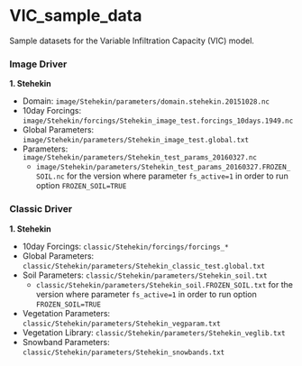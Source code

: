 # VIC_sample_data
Sample datasets for the Variable Infiltration Capacity (VIC) model.

### Image Driver

**1. Stehekin**
- Domain: `image/Stehekin/parameters/domain.stehekin.20151028.nc`
- 10day Forcings: `image/Stehekin/forcings/Stehekin_image_test.forcings_10days.1949.nc`
- Global Parameters: `image/Stehekin/parameters/Stehekin_image_test.global.txt`
- Parameters: `image/Stehekin/parameters/Stehekin_test_params_20160327.nc`
    - `image/Stehekin/parameters/Stehekin_test_params_20160327.FROZEN_SOIL.nc` for the version where parameter `fs_active=1` in order to run option `FROZEN_SOIL=TRUE`

### Classic Driver

**1. Stehekin**
- 10day Forcings: `classic/Stehekin/forcings/forcings_*`
- Global Parameters: `classic/Stehekin/parameters/Stehekin_classic_test.global.txt`
- Soil Parameters: `classic/Stehekin/parameters/Stehekin_soil.txt`
    - `classic/Stehekin/parameters/Stehekin_soil.FROZEN_SOIL.txt` for the version where parameter `fs_active=1` in order to run option `FROZEN_SOIL=TRUE`
- Vegetation Parameters: `classic/Stehekin/parameters/Stehekin_vegparam.txt`
- Vegetation Library: `classic/Stehekin/parameters/Stehekin_veglib.txt`
- Snowband Parameters: `classic/Stehekin/parameters/Stehekin_snowbands.txt`
